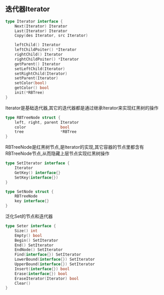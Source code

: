 ## 迭代器Iterator
```go
type Iterator interface {
	Next(Iterator) Iterator
	Last(Iterator) Iterator
	Copy(des Iterator, src Iterator)

	leftChild() Iterator
	leftChildPoiter() *Iterator
	rightChild() Iterator
	rightChildPoiter() *Iterator
	getParent() Iterator
	setLeftChild(Iterator)
	setRightChild(Iterator)
	setParent(Iterator)
	setColor(bool)
	getColor() bool
	init(*RBTree)
}
```
Iterator是基础迭代器,其它的迭代器都是通过继承Iterator来实现红黑树的操作

```go
type RBTreeNode struct {
	left, right, parent Iterator
	color               bool
	tree                *RBTree
}
```
RBTreeNode是红黑树节点,是Iterator的实现,其它容器的节点里都含有RBTreeNode节点,从而隐藏上层节点实现红黑树操作

```go
type SetIterator interface {
	Iterator
	GetKey() interface{}
	SetKey(interface{})
}

type SetNode struct {
	RBTreeNode
	key interface{}
}
```
泛化Set的节点和迭代器

```go
type Seter interface {
	Size() int
	Empty() bool
	Begin() SetIterator
	End() SetIterator
	EndNode() SetIterator
	Find(interface{}) SetIterator
	LowerBound(interface{}) SetIterator
	UpperBound(interface{}) SetIterator
	Insert(interface{}) bool
	Erase(interface{}) bool
	EraseIterator(Iterator) bool
	Clear()
}
```
